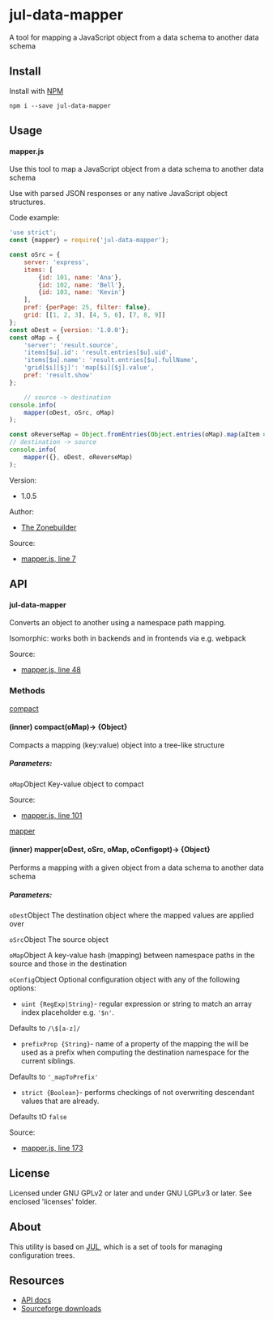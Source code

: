 # jul-data-mapper

A tool for mapping a JavaScript object from a data schema to another data schema

## Install

Install with [NPM](https://www.npmjs.com/)

`npm i --save jul-data-mapper`

## Usage

#### mapper.js

Use this tool to map a JavaScript object from a data schema to another data schema

Use with parsed JSON responses or any native JavaScript object structures.

Code example:
```js
'use strict';
const {mapper} = require('jul-data-mapper');

const oSrc = {
    server: 'express',
    items: [
        {id: 101, name: 'Ana'},
        {id: 102, name: 'Bell'},
        {id: 103, name: 'Kevin'}
    ],
    pref: {perPage: 25, filter: false},
    grid: [[1, 2, 3], [4, 5, 6], [7, 8, 9]]
};
const oDest = {version: '1.0.0'};
const oMap = {
    'server': 'result.source',
    'items[$u].id': 'result.entries[$u].uid',
    'items[$u].name': 'result.entries[$u].fullName',
    'grid[$i][$j]': 'map[$i][$j].value',
    pref: 'result.show'
};

	// source -> destination
console.info(
    mapper(oDest, oSrc, oMap)
);

const oReverseMap = Object.fromEntries(Object.entries(oMap).map(aItem =>aItem.reverse()));
// destination -> source
console.info(
    mapper({}, oDest, oReverseMap)
);

```
Version:
- 1.0.5

Author:
- [The Zonebuilder](https://www.google.com/search?hl=en&amp;num=50&amp;start=0&amp;safe=0&amp;filter=0&amp;nfpr=1&amp;q=The+Zonebuilder+web+development+programming+IT+society+philosophy+politics)

Source:
- [mapper.js, line 7](source/lib/mapper.js#L7)

## API

#### jul-data-mapper

Converts an object to another using a namespace path mapping.

Isomorphic: works both in backends and in frontends via e.g. webpack

Source:
- [mapper.js, line 48](source/lib/mapper.js#L48)

### Methods
[compact](#~compact)
#### (inner) compact(oMap)&rarr; {Object}

Compacts a mapping (key:value) object into a tree-like structure

##### Parameters:
`oMap`Object
Key-value object to compact

Source:
- [mapper.js, line 101](source/lib/mapper.js#L101)

[mapper](#~mapper)
#### (inner) mapper(oDest, oSrc, oMap, oConfigopt)&rarr; {Object}

Performs a mapping with a given object from a data schema to another data schema

##### Parameters:
`oDest`Object
The destination object where the mapped values are applied over

`oSrc`Object
The source object

`oMap`Object
A key-value hash (mapping) between namespace paths in the source and those in the destination

`oConfig`Object
<optional>
Optional configuration object with any of the following options:
- `uint {RegExp|String}`- regular expression or string to match an array index
placeholder e.g. `'$n'`. 

Defaults to `/\$[a-z]/`
- `prefixProp {String}`- name of a property of the mapping the will be used
as a prefix when computing the destination namespace for the current siblings.

Defaults to `'_mapToPrefix'`
- `strict {Boolean}`- performs checkings of not overwriting descendant values
that are already. 

Defaults tO `false`

Source:
- [mapper.js, line 173](source/lib/mapper.js#L173)

## License

Licensed under GNU GPLv2 or later and under GNU LGPLv3 or later. See enclosed 'licenses' folder.

## About

This utility is based on [JUL](https://www.npmjs.com/package/jul), 
which is a set of tools for managing configuration trees.

## Resources

- [API docs](https://zonebuilder.github.io/data-mapper/docs/)
- [Sourceforge downloads](https://sourceforge.net/u/zonebuilder/)


